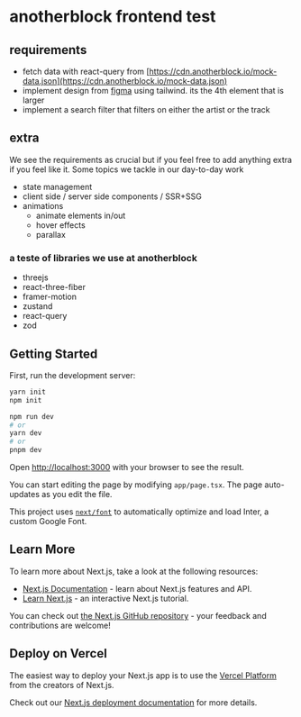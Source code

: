 # anotherblock frontend test

## requirements
* fetch data with react-query from [https://cdn.anotherblock.io/mock-data.json](https://cdn.anotherblock.io/mock-data.json)
* implement design from [figma](https://www.figma.com/file/cBZjzlR9HCbM4wMIdiiEJc/Untitled?type=design&node-id=0%3A1&mode=design&t=B7lLhW9OJF4xPGbN-1) using tailwind. its the 4th element that is larger 
* implement a search filter that filters on either the artist or the track

## extra 
We see the requirements as crucial but if you feel free to add anything extra if you feel like it. Some topics we tackle in our day-to-day work
* state management
* client side / server side components / SSR+SSG
* animations
    * animate elements in/out
    * hover effects
    * parallax


### a teste of libraries we use at anotherblock
* threejs
* react-three-fiber
* framer-motion
* zustand
* react-query
* zod

 

## Getting Started

First, run the development server:

```bash 
yarn init 
npm init
```
```bash
npm run dev
# or
yarn dev
# or
pnpm dev
```

Open [http://localhost:3000](http://localhost:3000) with your browser to see the result.

You can start editing the page by modifying `app/page.tsx`. The page auto-updates as you edit the file.

This project uses [`next/font`](https://nextjs.org/docs/basic-features/font-optimization) to automatically optimize and load Inter, a custom Google Font.

## Learn More

To learn more about Next.js, take a look at the following resources:

- [Next.js Documentation](https://nextjs.org/docs) - learn about Next.js features and API.
- [Learn Next.js](https://nextjs.org/learn) - an interactive Next.js tutorial.

You can check out [the Next.js GitHub repository](https://github.com/vercel/next.js/) - your feedback and contributions are welcome!

## Deploy on Vercel

The easiest way to deploy your Next.js app is to use the [Vercel Platform](https://vercel.com/new?utm_medium=default-template&filter=next.js&utm_source=create-next-app&utm_campaign=create-next-app-readme) from the creators of Next.js.

Check out our [Next.js deployment documentation](https://nextjs.org/docs/deployment) for more details.
